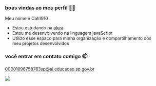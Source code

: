 ### boas vindas ao meu perfil 🤍🖤

Meu nome é Cah1910

- Estou estudando na [alura](https://www.alura.com.br)
- Estou me desenvolvendo na linguagem javaScript
- Utilizo esse espaço para minha organização e compartilhamento dos meu projetos desenvolvidos

### você entrar em contato comigo 📫 

00001096758763sp@al.educacao.sp.gov.br

![](https://media1.tenor.com/m/x3aDejIQd0sAAAAC/lula.gif)
